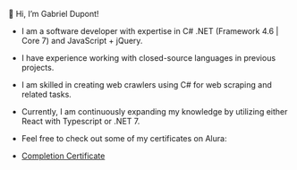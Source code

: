 👋 Hi, I’m Gabriel Dupont!
- I am a software developer with expertise in C# .NET (Framework 4.6 | Core 7) and JavaScript + jQuery.
- I have experience working with closed-source languages in previous projects.
- I am skilled in creating web crawlers using C# for web scraping and related tasks.
- Currently, I am continuously expanding my knowledge by utilizing either React with Typescript or .NET 7.

- Feel free to check out some of my certificates on Alura:
- [Completion Certificate](https://cursos.alura.com.br/user/gabriel-muenchen/fullCertificate/b44c9518654137508dd40f2ad65389b4)
